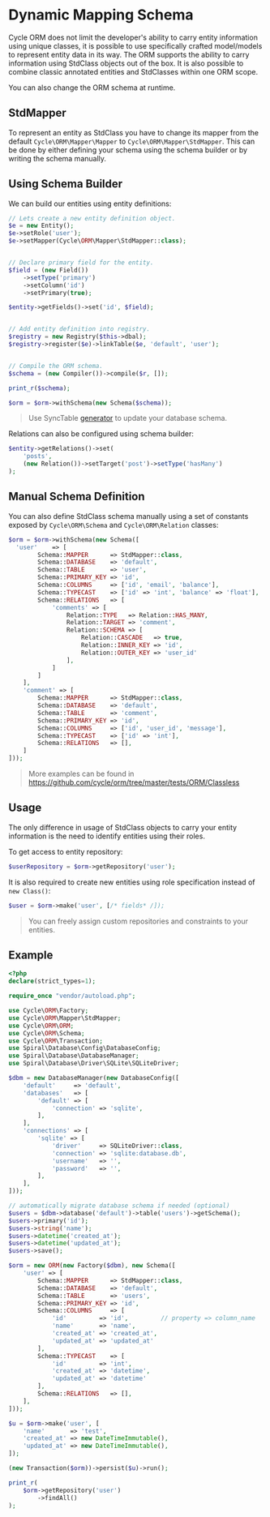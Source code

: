 # Dynamic Mapping Schema
Cycle ORM does not limit the developer's ability to carry entity information using unique classes, it is possible to use specifically crafted model/models to represent entity data in its way. The ORM supports the ability to carry information using StdClass objects out of the box. It is also possible to combine classic annotated entities and StdClasses within one ORM scope.

You can also change the ORM schema at runtime.

## StdMapper
To represent an entity as StdClass you have to change its mapper from the default `Cycle\ORM\Mapper\Mapper` to `Cycle\ORM\Mapper\StdMapper`.
This can be done by either defining your schema using the schema builder or by writing the schema manually.

## Using Schema Builder
We can build our entities using entity definitions:

```php
// Lets create a new entity definition object.
$e = new Entity();
$e->setRole('user');
$e->setMapper(Cycle\ORM\Mapper\StdMapper::class);


// Declare primary field for the entity.
$field = (new Field())
    ->setType('primary')
    ->setColumn('id')
    ->setPrimary(true);

$entity->getFields()->set('id', $field);


// Add entity definition into registry.
$registry = new Registry($this->dbal);
$registry->register($e)->linkTable($e, 'default', 'user');


// Compile the ORM schema.
$schema = (new Compiler())->compile($r, []);

print_r($schema);

$orm = $orm->withSchema(new Schema($schema));
```

> Use SyncTable [generator](/advanced/schema-builder.md) to update your database schema.

Relations can also be configured using schema builder:

```php
$entity->getRelations()->set(
    'posts',
    (new Relation())->setTarget('post')->setType('hasMany')
);
```

## Manual Schema Definition
You can also define StdClass schema manually using a set of constants exposed by `Cycle\ORM\Schema` and `Cycle\ORM\Relation` classes:

```php
$orm = $orm->withSchema(new Schema([
  'user'    => [
        Schema::MAPPER      => StdMapper::class,
        Schema::DATABASE    => 'default',
        Schema::TABLE       => 'user',
        Schema::PRIMARY_KEY => 'id',
        Schema::COLUMNS     => ['id', 'email', 'balance'],
        Schema::TYPECAST    => ['id' => 'int', 'balance' => 'float'],
        Schema::RELATIONS   => [
            'comments' => [
                Relation::TYPE   => Relation::HAS_MANY,
                Relation::TARGET => 'comment',
                Relation::SCHEMA => [
                    Relation::CASCADE   => true,
                    Relation::INNER_KEY => 'id',
                    Relation::OUTER_KEY => 'user_id'
                ],
            ]
        ]
    ],
    'comment' => [
        Schema::MAPPER      => StdMapper::class,
        Schema::DATABASE    => 'default',
        Schema::TABLE       => 'comment',
        Schema::PRIMARY_KEY => 'id',
        Schema::COLUMNS     => ['id', 'user_id', 'message'],
        Schema::TYPECAST    => ['id' => 'int'],
        Schema::RELATIONS   => [],
    ]
]));
```

> More examples can be found in https://github.com/cycle/orm/tree/master/tests/ORM/Classless

## Usage
The only difference in usage of StdClass objects to carry your entity information is the need to identify entities using their roles.

To get access to entity repository:

```php
$userRepository = $orm->getRepository('user');
```

It is also required to create new entities using role specification instead of `new Class()`:

```php
$user = $orm->make('user', [/* fields* /]);
```

> You can freely assign custom repositories and constraints to your entities.

## Example
```php
<?php
declare(strict_types=1);

require_once "vendor/autoload.php";

use Cycle\ORM\Factory;
use Cycle\ORM\Mapper\StdMapper;
use Cycle\ORM\ORM;
use Cycle\ORM\Schema;
use Cycle\ORM\Transaction;
use Spiral\Database\Config\DatabaseConfig;
use Spiral\Database\DatabaseManager;
use Spiral\Database\Driver\SQLite\SQLiteDriver;

$dbm = new DatabaseManager(new DatabaseConfig([
    'default'     => 'default',
    'databases'   => [
        'default' => [
            'connection' => 'sqlite',
        ],
    ],
    'connections' => [
        'sqlite' => [
            'driver'     => SQLiteDriver::class,
            'connection' => 'sqlite:database.db',
            'username'   => '',
            'password'   => '',
        ],
    ],
]));

// automatically migrate database schema if needed (optional)
$users = $dbm->database('default')->table('users')->getSchema();
$users->primary('id');
$users->string('name');
$users->datetime('created_at');
$users->datetime('updated_at');
$users->save();

$orm = new ORM(new Factory($dbm), new Schema([
    'user' => [
        Schema::MAPPER      => StdMapper::class,
        Schema::DATABASE    => 'default',
        Schema::TABLE       => 'users',
        Schema::PRIMARY_KEY => 'id',
        Schema::COLUMNS     => [
            'id'         => 'id',         // property => column_name
            'name'       => 'name',
            'created_at' => 'created_at',
            'updated_at' => 'updated_at'
        ],
        Schema::TYPECAST    => [
            'id'         => 'int',
            'created_at' => 'datetime',
            'updated_at' => 'datetime'
        ],
        Schema::RELATIONS   => [],
    ],
]));

$u = $orm->make('user', [
    'name'       => 'test',
    'created_at' => new DateTimeImmutable(),
    'updated_at' => new DateTimeImmutable(),
]);

(new Transaction($orm))->persist($u)->run();

print_r(
    $orm->getRepository('user')
        ->findAll()
);
```
